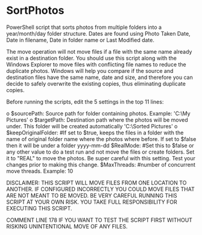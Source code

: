 # SortPhotos
PowerShell script that sorts photos from multiple folders into a year/month/day folder structure. Dates are found using Photo Taken Date, Date in filename, Date in folder name or Last Modified date.

The move operation will not move files if a file with the same name already exist in a destination folder. You should use this script along with the Windows Explorer to move files with conflicting file names to reduce the duplicate photos. Windows will help you compare if the source and destination files have the same name, date and size, and therefore you can decide to safely overwrite the existing copies, thus eliminating duplicate copies.

Before running the scripts, edit the 5 settings in the top 11 lines:

o $sourcePath: Source path for folder containing photos. Example: 'C:\My Pictures'
o $targetPath: Destination path where the photos will be moved under. This folder will be created automatically 'C:\Sorted Pictures'
o $keepOriginalFolder: #If set to $true, keeps the files in a folder with the name of original folder name where the photos where before. If set to $false then it will be under a folder yyyy-mm-dd
$RealMode: #Set this to $false or any other value to do a test run and not move the files or create folders. Set it to "REAL" to move the photos. Be super careful with this setting. Test your changes prior to making this change. 
$MaxThreads: #number of concurrent move threads. Example: 10
     
DISCLAIMER: THIS SCRIPT WILL MOVE FILES FROM ONE LOCATION TO ANOTHER. IF CONFIGURED INCORRECTLY YOU COULD MOVE FILES THAT ARE NOT MEANT TO BE MOVED. BE VERY CAREFUL RUNNING THIS SCRIPT AT YOUR OWN RISK. YOU TAKE FULL RESPONSIBILITY FOR EXECUTING THIS SCRIPT. 

COMMENT LINE 178 IF YOU WANT TO TEST THE SCRIPT FIRST WITHOUT RISKING UNINTENTIONAL MOVE OF ANY FILES. 
